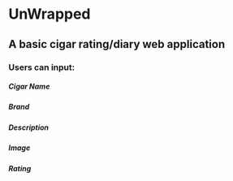 # UnWrapped 

## A basic cigar rating/diary web application

### Users can input:
##### Cigar Name
##### Brand
##### Description
##### Image
##### Rating

